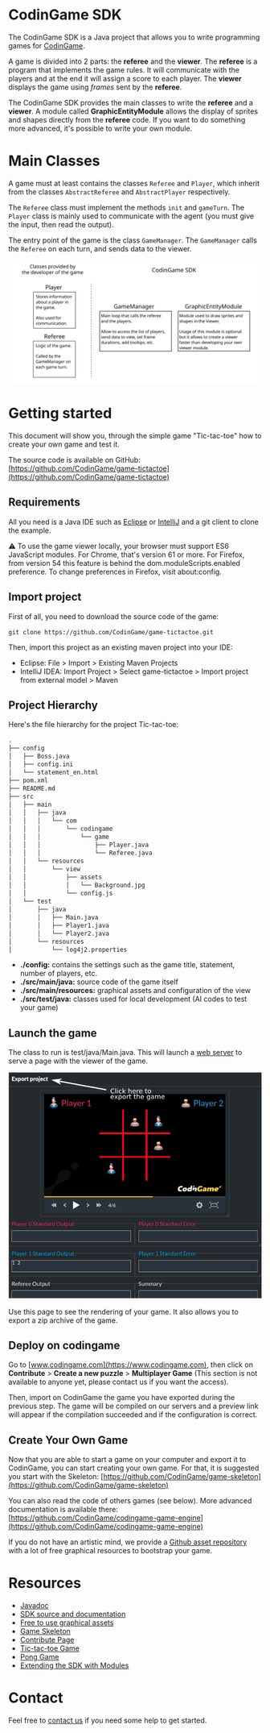 # CodinGame SDK

The CodinGame SDK is a Java project that allows you to write programming games for [CodinGame](https://www.codingame.com).

A game is divided into 2 parts: the **referee** and the **viewer**. The **referee** is a program that implements the game rules. It will communicate with the players and at the end it will assign a score to each player. The **viewer** displays the game using *frames* sent by the **referee**.

The CodinGame SDK provides the main classes to write the **referee** and a **viewer**. A module called **GraphicEntityModule** allows the display of sprites and shapes directly from the **referee** code. If you want to do something more advanced, it's possible to write your own module.

# Main Classes

A game must at least contains the classes `Referee` and `Player`, which inherit from the classes `AbstractReferee` and `AbstractPlayer` respectively.

The `Referee` class must implement the methods `init` and `gameTurn`. The `Player` class is mainly used to communicate with the agent (you must give the input, then read the output).

The entry point of the game is the class `GameManager`. The `GameManager` calls the `Referee` on each turn, and sends data to the viewer.

![Main classes](schema-sdk.svg)

# Getting started

This document will show you, through the simple game "Tic-tac-toe" how to create your own game and test it.

The source code is available on GitHub: [https://github.com/CodinGame/game-tictactoe](https://github.com/CodinGame/game-tictactoe)

## Requirements

All you need is a Java IDE such as [Eclipse](https://www.eclipse.org/) or [IntelliJ](https://www.jetbrains.com/idea/) and a git client to clone the example.

⚠ To use the game viewer locally, your browser must support ES6 JavaScript modules. For Chrome, that's version 61 or more. For Firefox, from version 54 this feature is behind the dom.moduleScripts.enabled preference. To change preferences in Firefox, visit about:config.

## Import project

First of all, you need to download the source code of the game:
```
git clone https://github.com/CodinGame/game-tictactoe.git
```

Then, import this project as an existing maven project into your IDE:
- Eclipse: File > Import > Existing Maven Projects
- IntelliJ IDEA: Import Project > Select game-tictactoe > Import project from external model > Maven

## Project Hierarchy

Here's the file hierarchy for the project Tic-tac-toe:
```
.
├── config
│   ├── Boss.java
│   ├── config.ini
│   └── statement_en.html
├── pom.xml
├── README.md
├── src
│   ├── main
│   │   ├── java
│   │   │   └── com
│   │   │       └── codingame
│   │   │           └── game
│   │   │               ├── Player.java
│   │   │               └── Referee.java
│   │   └── resources
│   │       └── view
│   │           ├── assets
│   │           │   └── Background.jpg
│   │           └── config.js
│   └── test
│       ├── java
│       │   ├── Main.java
│       │   ├── Player1.java
│       │   └── Player2.java
│       └── resources
│           └── log4j2.properties
```

- **./config:** contains the settings such as the game title, statement, number of players, etc.
- **./src/main/java:** source code of the game itself
- **./src/main/resources:** graphical assets and configuration of the view
- **./src/test/java:** classes used for local development (AI codes to test your game)

## Launch the game

The class to run is test/java/Main.java. This will launch a [web server](http://localhost:8888/) to serve a page with the viewer of the game.

![Game Preview](testhtml.png)

Use this page to see the rendering of your game. It also allows you to export a zip archive of the game.

## Deploy on codingame

Go to [www.codingame.com](https://www.codingame.com), then click on **Contribute** > **Create a new puzzle** > **Multiplayer Game** (This section is not available to anyone yet, please contact us if you want the access).

Then, import on CodinGame the game you have exported during the previous step. The game will be compiled on our servers and a preview link will appear if the compilation succeeded and if the configuration is correct.

## Create Your Own Game

Now that you are able to start a game on your computer and export it to CodinGame, you can start creating your own game. For that, it is suggested you start with the Skeleton: [https://github.com/CodinGame/game-skeleton](https://github.com/CodinGame/game-skeleton)

You can also read the code of others games (see below). More advanced documentation is available there: [https://github.com/CodinGame/codingame-game-engine](https://github.com/CodinGame/codingame-game-engine)

If you do not have an artistic mind, we provide a [Github asset repository](https://github.com/CodinGame/codingame-sdk-assets) with a lot of free graphical resources to bootstrap your game.

# Resources

- [Javadoc](https://codingame.github.io/codingame-sdk-doc/)
- [SDK source and documentation](https://github.com/CodinGame/codingame-game-engine)
- [Free to use graphical assets](https://github.com/CodinGame/codingame-sdk-assets)
- [Game Skeleton](https://github.com/CodinGame/game-skeleton)
- [Contribute Page](https://www.codingame.com/contribute/)
- [Tic-tac-toe Game](https://github.com/CodinGame/game-tictactoe)
- [Pong Game](https://github.com/CodinGame/game-pong)
- [Extending the SDK with Modules](https://github.com/CodinGame/codingame-sdk-modules)

# Contact

Feel free to [contact us](https://www.codingame.com/about/contact) if you need some help to get started.
